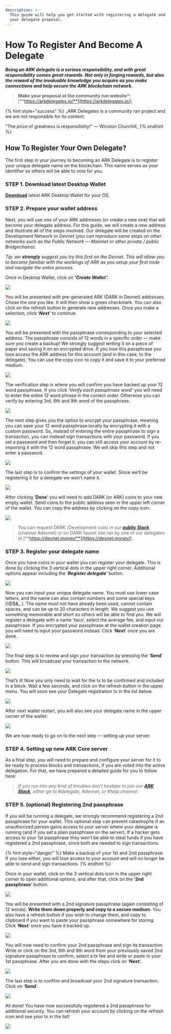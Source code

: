 ```yaml
---
description: >-
  This guide will help you get started with registering a delegate and posting
  your delegate proposal.
---
```


# How To Register And Become A Delegate

_**Being an ARK delegate is a serious responsibility, and with great responsibility comes great rewards. Not only in forging rewards, but also the reward of the invaluable knowledge you acquire as you make connections and help secure the ARK blockchain network.**_

> **Make your proposal at the community run website\*:** [**https://arkdelegates.io/**](https://arkdelegates.io/)

{% hint style="success" %}
_ARK Delegates is a community ran project and we are not responsible for its content.  
  
“The price of greatness is responsibility!” — Winston Churchill_
{% endhint %}

## How To Register Your Own Delegate? <a id="3b08"></a>

The first step in your journey to becoming an ARK Delegate is to register your unique delegate name on the blockchain. This name serves as your identifier so others will be able to vote for you.

### STEP 1. Download latest Desktop Wallet <a id="1a5a"></a>

[**Download**](https://wallet.ark.io/) latest ARK Desktop Wallet for your OS.

### STEP 2. Prepare your wallet address <a id="dd70"></a>

Next, you will use one of your ARK addresses \(or create a new one\) that will become your delegate address. For this guide, we will create a new address and illustrate all of the steps involved. Our delegate will be created on the Development Network or _Devnet_ \(_you can reproduce same steps on other networks such as the Public Network — Mainnet or other private / public Bridgechains_\).

_Tip: we_ _**strongly**_ _suggest you try this first on the Devnet. This will allow you to become familiar with the workings of ARK as you setup your first node and navigate the entire process._

Once in Desktop Wallet, click on _**‘Create Wallet’.**_

![](../.gitbook/assets/howtobecomeadelegateimage1.png)

You will be presented with pre-generated ARK \(DARK in Devnet\) addresses. Chose the one you like. It will then show a green checkmark. You can also click on the refresh button to generate new addresses. Once you make a selection, click ‘_**Next**_’ to continue.

![](../.gitbook/assets/howtobecomeadelegateimage2.png)

You will be presented with the passphrase corresponding to your selected address. The passphrase consists of 12 words in a specific order — make sure you create a backup! We strongly suggest writing it on a piece of paper and saving it on an encrypted drive. If you lose this passphrase you lose access the ARK address for this account \(and in this case, to the delegate\). You can use the copy icon to copy it and save it to your preferred medium.

![](../.gitbook/assets/howtobecomeadelegateimage3.png)

The verification step is where you will confirm you have backed up your 12 word passphrase. If you click ‘_Verify each passphrase word’_ you will need to enter the entire 12 word phrase in the correct order. Otherwise you can verify by entering 3rd, 6th and 9th word of the passphrase.

![](../.gitbook/assets/howtobecomeadelegateimage4.png)

The next step gives you the option to encrypt your passphrase, meaning you can save your 12 word passphrase locally by encrypting it with a custom password. So, instead of entering the entire passphrase to sign a transaction, you can instead sign transactions with your password. If you set a password and then forget it, you can still access your account by re-importing it with the 12 word passphrase. We will skip this step and not enter a password.

![](../.gitbook/assets/howtobecomeadelegateimage5.jpeg)

The last step is to confirm the settings of your wallet. Since we’ll be registering it for a delegate we won’t name it.

![](../.gitbook/assets/howtobecomeadelegateimage6.jpeg)

After clicking ‘**Done**’ you will need to add DARK \(or ARK\) coins to your new empty wallet. Send coins to the public address seen in the upper left corner of the wallet. You can copy the address by clicking on the copy icon.

![](../.gitbook/assets/howtobecomeadelegateimage7.jpeg)

> You can request DARK \(Development coin\) in our [**public Slack**](https://ark.io/slack) \(channel \#devnet\) or on DARK faucet site ran by one of our delegates at [**https://devnet.money/**](https://devnet.money/).

### STEP 3. Register your delegate name <a id="a7d5"></a>

Once you have coins in your wallet you can register your delegate. This is done by clicking the 3 vertical dots in the upper right corner. Additional options appear including the ‘_**Register delegate**_’ button.

![](../.gitbook/assets/howtobecomeadelegateimage8.jpeg)

Now you can input your unique delegate name. You must use lower case letters, and the name can also contain numbers and some special keys \[!@$&\_.\]. The name must not have already been used, cannot contain spaces, and can be up to 20 characters in length. We suggest you use something memorable and short so others will be able to find you. We will register a delegate with a name ‘taco’, select the average fee, and input our passphrase. If you encrypted your passphrase at the wallet creation page you will need to input your password instead. Click ‘**Next**’ once you are done.

![](../.gitbook/assets/howtobecomeadelegateimage9.jpeg)

The final step is to review and sign your transaction by pressing the ‘**Send**’ button. This will broadcast your transaction to the network.

![](../.gitbook/assets/howtobecomeadelegateimage10.jpeg)

That’s it! Now you only need to wait for the tx to be confirmed and included in a block. Wait a few seconds, and click on the refresh button in the upper menu. You will soon see your Delegate registration tx in the list below.

![](../.gitbook/assets/howtobecomeadelegateimage11.jpeg)

After next wallet restart, you will also see your delegate name in the upper corner of the wallet:

![](../.gitbook/assets/howtobecomeadelegateimage12.jpeg)

We are now ready to go on to the next step — setting up your server.

### STEP 4. Setting up new ARK Core server <a id="3ee7"></a>

As a final step, you will need to prepare and configure your server for it to be ready to process blocks and transactions, if you are voted into the active delegation. For that, we have prepared a detailed guide for you to follow here:

> _If you run into any kind of troubles don’t hesitate to join our_ [_**ARK Slack**_](https://ark.io/slack)_, either go to \#delegate, \#devnet, or \#help channel._

### STEP 5. \(optional\) Registering 2nd passphrase <a id="f43e"></a>

If you will be running a delegate, we strongly recommend registering a 2nd passphrase for your wallet. This optional step can prevent catastrophe if an unauthorized person gains access to your server where your delegate is running \(and if you set a plain passphrase on the server\). If a hacker gets access to your 1st passphrase they won’t be able to steal funds if you have registered a 2nd passphrase, since both are needed to sign transactions.

{% hint style="danger" %}
Make a backup of your 1st and 2nd passphrase. If you lose either, you will lose access to your account and will no longer be able to send and sign transactions.
{% endhint %}

Once in your wallet, click on the 3 vertical dots icon in the upper right corner to open additional options, and after that, click on the ‘**2nd passphrase**’ button.

![](../.gitbook/assets/howtobecomeadelegateimage13.jpeg)

You will be presented with a 2nd signature passphrase \(again consisting of 12 words\). **Write them down properly and copy to a secure medium.** You also have a refresh button if you wish to change them, and copy to clipboard if you want to paste your passphrase somewhere for storing. Click ‘**Next**’ once you have it backed up.

![](../.gitbook/assets/howtobecomeadelegateimage14.jpeg)

You will now need to confirm your 2nd passphrase and sign its transaction. Write or click on the 3rd, 6th and 9th word from your previously saved 2nd signature passphrase to confirm, select a tx fee and write or paste in your 1st passphrase. After you are done with the steps click on ‘**Next**’.

![](../.gitbook/assets/howtobecomeadelegateimage15.jpeg)

The last step is to confirm and broadcast your 2nd signature transaction. Click on ‘**Send**’.

![](../.gitbook/assets/howtobecomeadelegateimage16.jpeg)

All done! You have now successfully registered a 2nd passphrase for additional security. You can refresh your account by clicking on the refresh icon and see your tx in the list!

![](../.gitbook/assets/howtobecomeadelegateimage17.jpeg)

